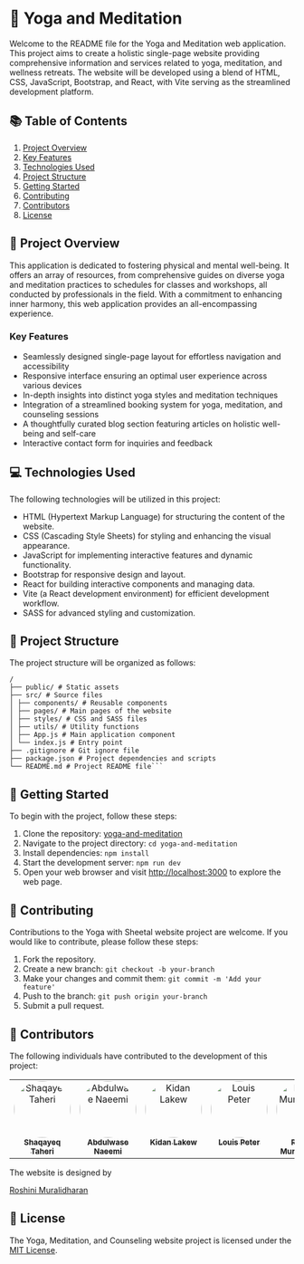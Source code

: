 # 🧘 Yoga and Meditation

Welcome to the README file for the Yoga and Meditation web application. This project aims to create a holistic single-page website providing comprehensive information and services related to yoga, meditation, and wellness retreats. The website will be developed using a blend of HTML, CSS, JavaScript, Bootstrap, and React, with Vite serving as the streamlined development platform.

## 📚 Table of Contents

1. [Project Overview](#project-overview)
2. [Key Features](#key-features)
3. [Technologies Used](#technologies-used)
4. [Project Structure](#project-structure)
5. [Getting Started](#getting-started)
6. [Contributing](#contributing)
7. [Contributors](#contributors)
8. [License](#license)

## 🌟 Project Overview

This application is dedicated to fostering physical and mental well-being. It offers an array of resources, from comprehensive guides on diverse yoga and meditation practices to schedules for classes and workshops, all conducted by professionals in the field. With a commitment to enhancing inner harmony, this web application provides an all-encompassing experience.

### Key Features

- Seamlessly designed single-page layout for effortless navigation and accessibility
- Responsive interface ensuring an optimal user experience across various devices
- In-depth insights into distinct yoga styles and meditation techniques
- Integration of a streamlined booking system for yoga, meditation, and counseling sessions
- A thoughtfully curated blog section featuring articles on holistic well-being and self-care
- Interactive contact form for inquiries and feedback

## 💻 Technologies Used

The following technologies will be utilized in this project:

- HTML (Hypertext Markup Language) for structuring the content of the website.
- CSS (Cascading Style Sheets) for styling and enhancing the visual appearance.
- JavaScript for implementing interactive features and dynamic functionality.
- Bootstrap for responsive design and layout.
- React for building interactive components and managing data.
- Vite (a React development environment) for efficient development workflow.
- SASS for advanced styling and customization.

## 🏰 Project Structure

The project structure will be organized as follows:

````
/
├── public/ # Static assets
├── src/ # Source files
│ ├── components/ # Reusable components
│ ├── pages/ # Main pages of the website
│ ├── styles/ # CSS and SASS files
│ ├── utils/ # Utility functions
│ ├── App.js # Main application component
│ └── index.js # Entry point
├── .gitignore # Git ignore file
├── package.json # Project dependencies and scripts
└── README.md # Project README file```

````

## 🚀 Getting Started

To begin with the project, follow these steps:

1. Clone the repository: [yoga-and-meditation](https://github.com/yoga-and-meditation/yoga-and-meditation)
2. Navigate to the project directory: `cd yoga-and-meditation`
3. Install dependencies: `npm install`
4. Start the development server: `npm run dev`
5. Open your web browser and visit [http://localhost:3000](http://localhost:3000) to explore the web page.

## 🤝 Contributing

Contributions to the Yoga with Sheetal website project are welcome. If you would like to contribute, please follow these steps:

1. Fork the repository.
2. Create a new branch: `git checkout -b your-branch`
3. Make your changes and commit them: `git commit -m 'Add your feature'`
4. Push to the branch: `git push origin your-branch`
5. Submit a pull request.

## 🙌 Contributors

The following individuals have contributed to the development of this project:

<table>
  <tbody>
    <tr>
      <td align="center" valign="top" width="14.28%">
        <a href="https://github.com/Shaqayeq-taheri">
          <img src="https://avatars.githubusercontent.com/u/120387460?v=4" width="100px;" alt="Shaqayeq Taheri" style="border-radius: 50%;">
          <br />
          <sub><b>Shaqayeq Taheri</b></sub>
        </a>
      </td>
      <td align="center" valign="top" width="14.28%">
        <a href="https://github.com/Naeemi7">
          <img src="https://avatars.githubusercontent.com/u/120386826?u=bde7bfb40f3f0b9c80385fd78a5ae6b28bba6ab5&v=4" width="100px;" alt="Abdulwase Naeemi" style="border-radius: 50%;">
          <br />
          <sub><b>Abdulwase Naeemi</b></sub>
        </a>
      </td>
      <td align="center" valign="top" width="14.28%">
        <a href="https://github.com/Kidan-Tekelearegy">
          <img src="https://avatars.githubusercontent.com/u/120387984?v=4" width="100px;" alt="Kidan Lakew" style="border-radius: 50%;">
          <br />
          <sub><b>Kidan Lakew</b></sub>
        </a>
      </td>
      <td align="center" valign="top" width="14.28%">
        <a href="https://github.com/louisclarencepeter">
          <img src="https://avatars.githubusercontent.com/u/109584572?v=4" width="100px;" alt="Louis Peter" style="border-radius: 50%;">
          <br />
          <sub><b>Louis Peter</b></sub>
        </a>
      </td>
      <td align="center" valign="top" width="14.28%">
        <a href="https://github.com/roshinimurali">
          <img src="https://avatars.githubusercontent.com/u/80250538?v=4" width="100px;" alt="Roshini Muralidharan" style="border-radius: 50%;">
          <br />
          <sub><b>Roshini Muralidharan</b></sub>
        </a>
      </td>
    </tr>
  </tbody>
</table>

The website is designed by 


<a href="https://github.com/roshinimurali">Roshini Muralidharan</a>
## 📜 License

The Yoga, Meditation, and Counseling website project is licensed under the [MIT License](https://opensource.org/licenses/MIT).
